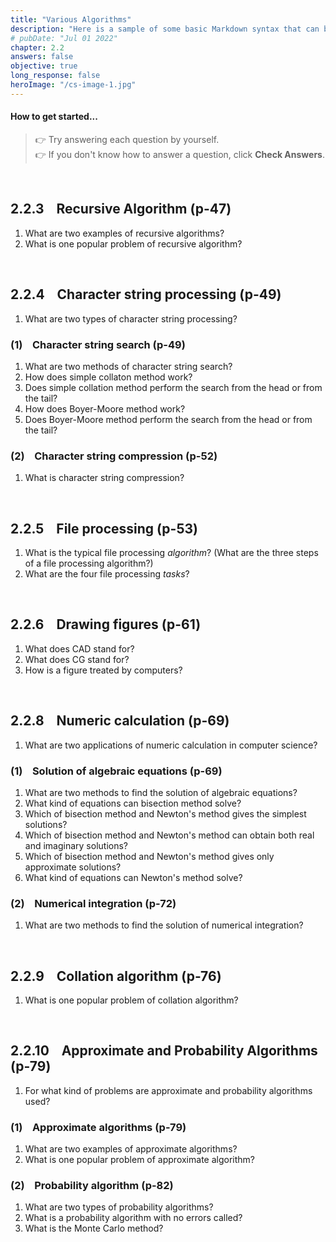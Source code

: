 ```yaml
---
title: "Various Algorithms"
description: "Here is a sample of some basic Markdown syntax that can be used when writing Markdown content in Astro."
# pubDate: "Jul 01 2022"
chapter: 2.2
answers: false
objective: true
long_response: false
heroImage: "/cs-image-1.jpg"
---
```


#### How to get started...

<!-- > The following notes are for objectives. They are **_not_** for long-response-type questions! -->

> 👉 Try answering each question by yourself.
> <br>
> 👉 If you don't know how to answer a question, click **Check Answers**.

<br>

## 2.2.3 &nbsp;&nbsp; Recursive Algorithm (p-47)

1. What are two examples of recursive algorithms?
2. What is one popular problem of recursive algorithm?

<br>

## 2.2.4 &nbsp;&nbsp; Character string processing (p-49)

1. What are two types of character string processing?

### (1) &nbsp;&nbsp; Character string search (p-49)

1. What are two methods of character string search?
2. How does simple collaton method work?
3. Does simple collation method perform the search from the head or from the tail?
4. How does Boyer-Moore method work?
5. Does Boyer-Moore method perform the search from the head or from the tail?

### (2) &nbsp;&nbsp; Character string compression (p-52)

1. What is character string compression?

<br>

## 2.2.5 &nbsp;&nbsp; File processing (p-53)

1. What is the typical file processing _algorithm_? (What are the three steps of a file processing algorithm?)
2. What are the four file processing _tasks_?

<br>

## 2.2.6 &nbsp;&nbsp; Drawing figures (p-61)

1. What does CAD stand for?
2. What does CG stand for?
3. How is a figure treated by computers?

<br>

## 2.2.8 &nbsp;&nbsp; Numeric calculation (p-69)

1. What are two applications of numeric calculation in computer science?

### (1) &nbsp;&nbsp; Solution of algebraic equations (p-69)

1. What are two methods to find the solution of algebraic equations?
2. What kind of equations can bisection method solve?
3. Which of bisection method and Newton's method gives the simplest solutions?
4. Which of bisection method and Newton's method can obtain both real and imaginary solutions?
5. Which of bisection method and Newton's method gives only approximate solutions?
6. What kind of equations can Newton's method solve?

### (2) &nbsp;&nbsp; Numerical integration (p-72)

1. What are two methods to find the solution of numerical integration?

<br>

## 2.2.9 &nbsp;&nbsp; Collation algorithm (p-76)

1. What is one popular problem of collation algorithm?

<br>

## 2.2.10 &nbsp;&nbsp; Approximate and Probability Algorithms (p-79)

1. For what kind of problems are approximate and probability algorithms used?

### (1) &nbsp;&nbsp; Approximate algorithms (p-79)

1. What are two examples of approximate algorithms?
2. What is one popular problem of approximate algorithm?

### (2) &nbsp;&nbsp; Probability algorithm (p-82)

1. What are two types of probability algorithms?
2. What is a probability algorithm with no errors called?
3. What is the Monte Carlo method?

<br>
